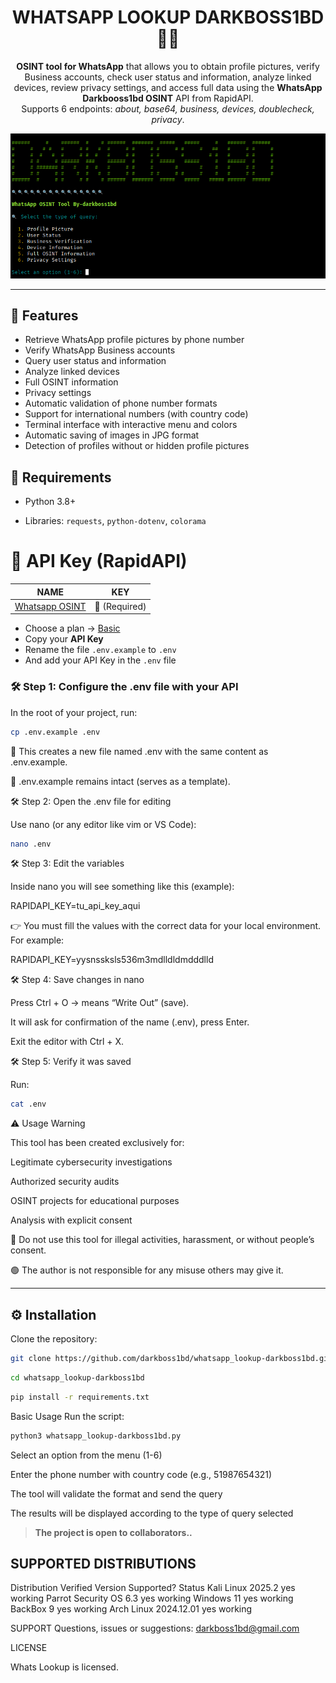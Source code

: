 <h1 align="center">WHATSAPP LOOKUP DARKBOSS1BD 🕵️‍♂️</h1>

<p align="center">
  <strong>OSINT tool for WhatsApp</strong> that allows you to obtain profile pictures, 
  verify Business accounts, check user status and information, 
  analyze linked devices, review privacy settings, and 
  access full data using the <strong>WhatsApp Darkbooss1bd OSINT</strong> API from RapidAPI.
  <br>
  Supports 6 endpoints: <em>about, base64, business, devices, doublecheck, privacy</em>.
</p>

<p align="center">
  <img src="assets/2025-09-17_141703.png" title="WHATSAOO LOOKUP DARKBOSS1BD" alt="WHATS LOOKUP" width="600"/>
</p>

---

## 🚀 Features

- Retrieve WhatsApp profile pictures by phone number
- Verify WhatsApp Business accounts
- Query user status and information
- Analyze linked devices
- Full OSINT information
- Privacy settings
- Automatic validation of phone number formats
- Support for international numbers (with country code)
- Terminal interface with interactive menu and colors
- Automatic saving of images in JPG format
- Detection of profiles without or hidden profile pictures

## 📌 Requirements

- Python 3.8+

- Libraries: `requests`, `python-dotenv`, `colorama`

# 🔑 API Key (RapidAPI)

NAME | KEY |
| ------------------- |-------------- |
| [Whatsapp OSINT](https://rapidapi.com/inutil-inutil-default/api/whatsapp-osint) |  🔑 (Required) |

- Choose a plan → [Basic](https://rapidapi.com/inutil-inutil-default/api/whatsapp-osint/pricing)  
- Copy your **API Key**  
- Rename the file `.env.example` to `.env`  
- And add your API Key in the `.env` file

### 🛠️ Step 1: Configure the .env file with your API

In the root of your project, run:
```bash
cp .env.example .env
```
🔹 This creates a new file named .env with the same content as .env.example.

🔹 .env.example remains intact (serves as a template).

🛠️ Step 2: Open the .env file for editing

Use nano (or any editor like vim or VS Code):
```bash
nano .env
```

🛠️ Step 3: Edit the variables

Inside nano you will see something like this (example):

RAPIDAPI_KEY=tu_api_key_aqui

👉 You must fill the values with the correct data for your local environment.
For example:

RAPIDAPI_KEY=yysnssksls536m3mdlldldmdddlld

🛠️ Step 4: Save changes in nano

Press Ctrl + O → means “Write Out” (save).

It will ask for confirmation of the name (.env), press Enter.

Exit the editor with Ctrl + X.

🛠️ Step 5: Verify it was saved

Run:
```bash
cat .env
```

⚠️ Usage Warning

This tool has been created exclusively for:

Legitimate cybersecurity investigations

Authorized security audits

OSINT projects for educational purposes

Analysis with explicit consent

🔴 Do not use this tool for illegal activities, harassment, or without people’s consent.

🟢 The author is not responsible for any misuse others may give it.

---
## ⚙️ Installation

Clone the repository:

```bash
git clone https://github.com/darkboss1bd/whatsapp_lookup-darkboss1bd.git
```
```bash
cd whatsapp_lookup-darkboss1bd
```
```bash
pip install -r requirements.txt
```

 Basic Usage
Run the script:
```bash
python3 whatsapp_lookup-darkboss1bd.py
```
Select an option from the menu (1-6)

Enter the phone number with country code (e.g., 51987654321)

The tool will validate the format and send the query

The results will be displayed according to the type of query selected

> **The project is open to collaborators..**


## SUPPORTED DISTRIBUTIONS
Distribution	Verified Version	Supported?	Status
Kali Linux	2025.2	yes	working
Parrot Security OS	6.3	yes	working
Windows	11	yes	working
BackBox	9	yes	working
Arch Linux	2024.12.01	yes	working

SUPPORT
Questions, issues or suggestions: darkboss1bd@gmail.com

LICENSE

 Whats Lookup is licensed.

